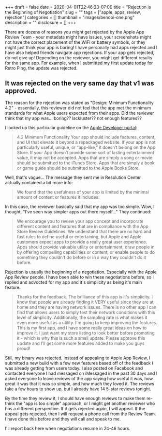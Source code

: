+++ 
draft = false
date = 2020-04-01T22:46:23-07:00
title = "Rejection is the Beginning of Negotiation"
slug = "" 
tags = ["apple, apps, review, rejection"]
categories = []
thumbnail = "images/benobi-one.png"
description = ""
disclosure = []
+++

There are dozens of reasons you might get rejected by the Apple App Review Team - your metadata might have issues, your screenshots might not have the correct placement of the WiFi or battery symbols, or they might just think your app is boring! I have personally had apps rejected and I have also helped friends navigate app rejections. If your app gets rejected, do not give up! Depending on the reviewer, you might get different results for the same app. For example, when I submitted my first update today for Retro Ping, the update was rejected. 

## It was rejected on the very same day that v1 was approved. 

The reason for the rejection was stated as "Design: Minimum Functionality 4.2" - essentially, this reviewer did not feel that the app met the minimum standards for what Apple users expected from their apps. Did the reviewer think that my app was... boring?? lackluster?? not enough features??

I looked up this particular guideline on the [Apple Developer portal](https://developer.apple.com/app-store/review/guidelines/#design):

> 4.2 Minimum Functionality Your app should include features, content, and UI that elevate it beyond a repackaged website. If your app is not particularly useful, unique, or “app-like,” it doesn’t belong on the App Store. If your App doesn’t provide some sort of lasting entertainment value, it may not be accepted. Apps that are simply a song or movie should be submitted to the iTunes Store. Apps that are simply a book or game guide should be submitted to the Apple Books Store.

Well, that's vague... The message they sent me in Resolution Center actually contained a bit more info:

>We found that the usefulness of your app is limited by the minimal amount of content or features it includes.

In this case, the reviewer basically said that my app was too simple. Wow, I thought, "I've seen way simpler apps out there myself..." They continued:

> We encourage you to review your app concept and incorporate different content and features that are in compliance with the App Store Review Guidelines. We understand that there are no hard and fast rules to define useful or entertaining, but Apple and Apple customers expect apps to provide a really great user experience. Apps should provide valuable utility or entertainment, draw people in by offering compelling capabilities or content, or enable people to do something they couldn't do before or in a way they couldn't do it before.

Rejection is usually the beginning of a negotiation. Especially with the Apple App Review people.  I have been able to win these negotiations before, so I replied and advocted for my app and it's simplicity as being it's main feature. 

>Thanks for the feedback. The brilliance of this app is it's simplicity. I know that people are already finding it VERY useful since they are at home and they are having network issues. There is no other app I can find that allows users to simply test their network conditions with this level of simplicity. Additionally, the sampling rate is what makes it even more useful as a utility.
>I'm going to keep improving the features. This is my first app, and I have some really great ideas on how to improve it. I just want my store listing to look better before promoting it - which is why this is such a small update.
>Please approve this update and I'll get some more features added to make you guys proud!

Still, my binary was rejected. Instead of appealing to Apple App Review, I submitted a new build with a few new features based off of the feedback I was already getting from users today. I also  posted on Facebook and contacted everyone I had messaged on iMessaged in the past 30 days and I asked everyone to leave reviews of the app saying how useful it was, how great it was that it was so simple, and how much they loved it. The reviews take a few hours to show up, but I already have 14 5-star reviews tonight. 

By the time they review it, I should have enough reviews to make them re-think the "app is too simple" approach, or I might get another reviewer who has a different perspective. If it gets rejected again, I will appeal. If the appeal gets rejected, then I will request a phone call from the Review Team. I have done this before and they will call and speak to me. 

I'll report back here when negotiations resume in 24-48 hours.